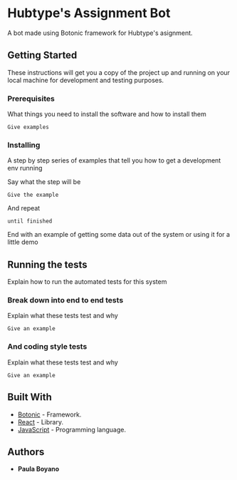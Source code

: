 # Hubtype's Assignment Bot
A bot made using Botonic framework for Hubtype's asignment.

## Getting Started

These instructions will get you a copy of the project up and running on your local machine for development and testing purposes.

### Prerequisites

What things you need to install the software and how to install them

```
Give examples
```

### Installing

A step by step series of examples that tell you how to get a development env running

Say what the step will be

```
Give the example
```

And repeat

```
until finished
```

End with an example of getting some data out of the system or using it for a little demo

## Running the tests

Explain how to run the automated tests for this system

### Break down into end to end tests

Explain what these tests test and why

```
Give an example
```

### And coding style tests

Explain what these tests test and why

```
Give an example
```

## Built With

* [Botonic](https://botonic.io/) - Framework.
* [React](https://es.reactjs.org/) - Library.
* [JavaScript](https://developer.mozilla.org/es/docs/Web/JavaScript) - Programming language. 


## Authors

* **Paula Boyano** 

